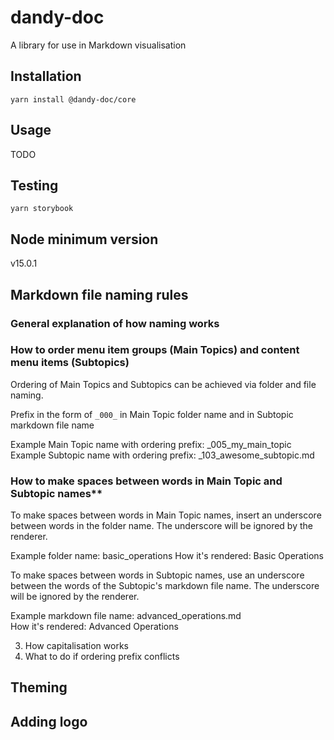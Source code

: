# dandy-doc

A library for use in Markdown visualisation


## Installation

  `yarn install @dandy-doc/core`

## Usage

 TODO
 
## Testing
 
`yarn storybook` 

## Node minimum version

v15.0.1

## Markdown file naming rules


### General explanation of how naming works



### How to order menu item groups (Main Topics) and content menu items (Subtopics)

Ordering of Main Topics and Subtopics can be achieved via folder and file naming. 

Prefix in the form of `_000_` in Main Topic folder name and in Subtopic markdown file name

Example Main Topic name with ordering prefix: _005_my_main_topic
Example Subtopic name with ordering prefix: _103_awesome_subtopic.md


### How to make spaces between words in Main Topic and Subtopic names**

To make spaces between words in Main Topic names, insert an underscore between words in the folder name. The underscore will be ignored by the renderer.

Example folder name: basic_operations 
How it's rendered: Basic Operations

To make spaces between words in Subtopic names, use an underscore between the words of the Subtopic's markdown file name. The underscore will be ignored by the renderer.

Example markdown file name: advanced_operations.md  
How it's rendered: Advanced Operations

3. How capitalisation works
4. What to do if ordering prefix conflicts

## Theming


## Adding logo